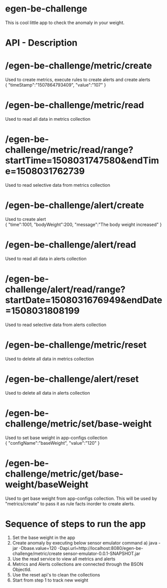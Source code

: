 # egen-be-challenge
This is cool little app to check the anomaly in your weight.

# API - Description
# /egen-be-challenge/metric/create
Used to create metrics, execute rules to create alerts and create alerts<br/>
{ "timeStamp":"1507864793409",
   "value":"107"
}

# /egen-be-challenge/metric/read
Used to read all data in metrics collection

# /egen-be-challenge/metric/read/range?startTime=1508031747580&endTime=1508031762739
Used to read selective data from metrics collection

# /egen-be-challenge/alert/create
Used to create alert<br/>
{ "time":1001,
   "bodyWeight":200,
   "message":"The body weight increased"
}

# /egen-be-challenge/alert/read
Used to read all data in alerts collection

# /egen-be-challenge/alert/read/range?startDate=1508031676949&endDate=1508031808199
Used to read selective data from alerts collection

# /egen-be-challenge/metric/reset
Used to delete all data in metrics collection

# /egen-be-challenge/alert/reset
Used to delete all data in alerts collection

# /egen-be-challenge/metric/set/base-weight
Used to set base weight in app-configs collection<br/>
{ "configName":"baseWeight",
   "value":"120"
}

# /egen-be-challenge/metric/get/base-weight/baseWeight
Used to get base weight from app-configs collection. This will be used by "metrics/create" to pass it as rule facts inorder to create alerts.

# Sequence of steps to run the app
1. Set the base weight in the app
2. Create anomaly by executing below sensor emulator command
  a) java -jar -Dbase.value=120 -Dapi.url=http://localhost:8080/egen-be-challenge/metric/create sensor-emulator-0.0.1-SNAPSHOT.jar
3. Use the read service to view all metrics and alerts
4. Metrics and Alerts collections are connected through the BSON ObjectId.
5. Use the reset api's to clean the collections
6. Start from step 1 to track new weight

